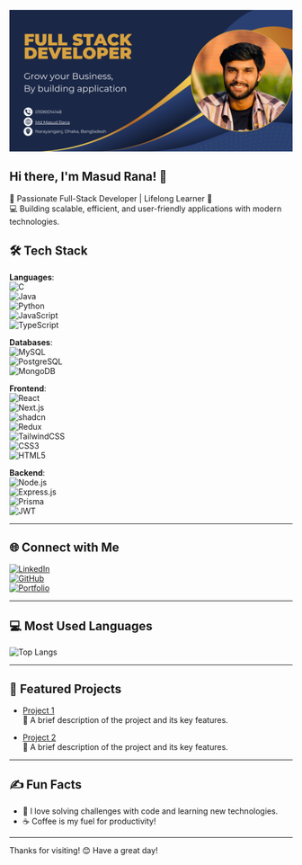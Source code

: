 ![GitHub Banner](https://github.com/mkmasudrana806/mkmasudrana806/blob/main/Blue%20Brown%20Corporate%20Online%20Business%20Webinar%20Banner.jpg)

## Hi there, I'm Masud Rana! 👋  

🌟 Passionate Full-Stack Developer | Lifelong Learner 🌟  
💻 Building scalable, efficient, and user-friendly applications with modern technologies.  


### 

## 🛠️ Tech Stack
**Languages**:  
![C](https://img.shields.io/badge/-C-A8B9CC?logo=c&logoColor=white)  
![Java](https://img.shields.io/badge/-Java-007396?logo=java&logoColor=white)  
![Python](https://img.shields.io/badge/-Python-3776AB?logo=python&logoColor=white)  
![JavaScript](https://img.shields.io/badge/-JavaScript-F7DF1E?logo=javascript&logoColor=black)  
![TypeScript](https://img.shields.io/badge/-TypeScript-007ACC?logo=typescript&logoColor=white)

**Databases**:  
![MySQL](https://img.shields.io/badge/-MySQL-4479A1?logo=mysql&logoColor=white)  
![PostgreSQL](https://img.shields.io/badge/-PostgreSQL-336791?logo=postgresql&logoColor=white)  
![MongoDB](https://img.shields.io/badge/-MongoDB-47A248?logo=mongodb&logoColor=white)  

**Frontend**:  
![React](https://img.shields.io/badge/-React-61DAFB?logo=react&logoColor=black)  
![Next.js](https://img.shields.io/badge/-Next.js-000000?logo=nextdotjs&logoColor=white)  
![shadcn](https://img.shields.io/badge/-ShadCN-F05032?logo=npm&logoColor=white)  
![Redux](https://img.shields.io/badge/-Redux-764ABC?logo=redux&logoColor=white)  
![TailwindCSS](https://img.shields.io/badge/-TailwindCSS-38B2AC?logo=tailwind-css&logoColor=white)  
![CSS3](https://img.shields.io/badge/-CSS3-1572B6?logo=css3&logoColor=white)  
![HTML5](https://img.shields.io/badge/-HTML5-E34F26?logo=html5&logoColor=white)  

**Backend**:  
![Node.js](https://img.shields.io/badge/-Node.js-339933?logo=nodedotjs&logoColor=white)  
![Express.js](https://img.shields.io/badge/-Express.js-000000?logo=express&logoColor=white)  
![Prisma](https://img.shields.io/badge/-Prisma-2D3748?logo=prisma&logoColor=white)  
![JWT](https://img.shields.io/badge/-JWT-000000?logo=json-web-tokens&logoColor=white)  

---

## 🌐 Connect with Me  
[![LinkedIn](https://img.shields.io/badge/-LinkedIn-blue?logo=Linkedin&logoColor=white)](https://www.linkedin.com/in/mkmasudrana806)  
[![GitHub](https://img.shields.io/badge/-GitHub-black?logo=github&logoColor=white)](https://github.com/mkmasudrana806)  
[![Portfolio](https://img.shields.io/badge/-Portfolio-black?logo=vercel)](https://your-portfolio.com)  

---

## 💻 Most Used Languages  
![Top Langs](https://github-readme-stats.vercel.app/api/top-langs/?username=mkmasudrana806&layout=compact&theme=radical)  

---

## 🚀 Featured Projects  
- [Project 1](https://github.com/mkmasudrana806/project1)  
  📝 A brief description of the project and its key features.

- [Project 2](https://github.com/mkmasudrana806/project2)  
  📝 A brief description of the project and its key features.

---

## ✍️ Fun Facts  
- 🎯 I love solving challenges with code and learning new technologies.  
- ☕ Coffee is my fuel for productivity!  

---

Thanks for visiting! 😊 Have a great day!  
